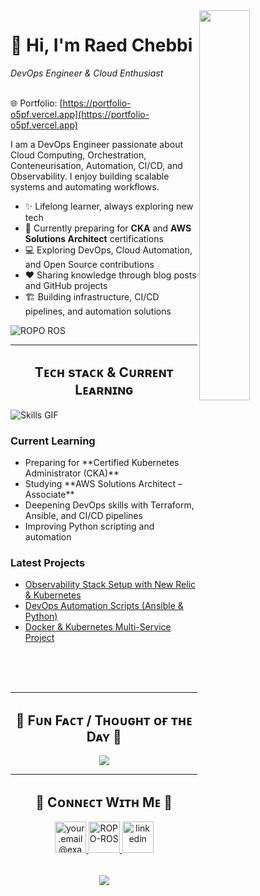 <!--Night Owl image-->
<div>
  <img align="right" width="40%" src="https://owlbertsio-resized.s3.amazonaws.com/Popper.psd.full.png">
</div>

<!--Header Name-->
# 👋 Hi, I'm Raed Chebbi
*DevOps Engineer & Cloud Enthusiast*  
<br />

🌐 Portfolio: [https://portfolio-o5pf.vercel.app](https://portfolio-o5pf.vercel.app)

<!--Start Intro-->               
<p align="left">I am a DevOps Engineer passionate about Cloud Computing, Orchestration, Conteneurisation, Automation, CI/CD, and Observability. I enjoy building scalable systems and automating workflows.</p>

- ✨ Lifelong learner, always exploring new tech  
- 🌱 Currently preparing for **CKA** and **AWS Solutions Architect** certifications  
- 💻 Exploring DevOps, Cloud Automation, and Open Source contributions  
- ❤ Sharing knowledge through blog posts and GitHub projects  
- 🏗️ Building infrastructure, CI/CD pipelines, and automation solutions  

<!--Profile Count Badge-->
<p align="left">
  <img src="https://komarev.com/ghpvc/?username=ROPO-ROS&label=Profile%20views&color=770677&style=for-the-badge&logo=star" alt="ROPO ROS" style="padding-right:20px;" />
</p>

---

<!--Languages and Tools Section-->       
<h2 align="center">Tᴇᴄʜ sᴛᴀᴄᴋ & Cᴜʀʀᴇɴᴛ Lᴇᴀʀɴɪɴɢ</h2> 
<picture>
  <source media="(prefers-color-scheme: dark)" srcset="./Skills_Animation_Dark.gif">
  <source media="(prefers-color-scheme: light)" srcset="./Skills_Animation_White.gif">
  <img align="left" alt="Skills GIF" src="./Skills_Animation_White.gif">
</picture>
<br />

<h3 align="left">Current Learning</h3>
<ul align="left">
  <li>Preparing for **Certified Kubernetes Administrator (CKA)**</li>
  <li>Studying **AWS Solutions Architect – Associate**</li>
  <li>Deepening DevOps skills with Terraform, Ansible, and CI/CD pipelines</li>
  <li>Improving Python scripting and automation</li>
</ul>

<h3 align="left">Latest Projects</h3>
<ul align="left">
  <li><a href="https://github.com/ROPO-ROS/observability-stack">Observability Stack Setup with New Relic & Kubernetes</a></li>
  <li><a href="https://github.com/ROPO-ROS/devops-automation">DevOps Automation Scripts (Ansible & Python)</a></li>
  <li><a href="https://github.com/ROPO-ROS/docker-k8s-project">Docker & Kubernetes Multi-Service Project</a></li>
</ul>
<br />
<br />
<br />

---

<!--Dynamic Quote card updates everyday at 12 PM--> 
<h2 align="center">🌟 Fᴜɴ Fᴀᴄᴛ / Tʜᴏᴜɢʜᴛ ᴏғ ᴛʜᴇ Dᴀʏ 🌟</h2>
<p align="center">
    <img src="https://readme-daily-quotes.vercel.app/api?author=Linus%20Torvalds&quote=Talk%20is%20cheap.%20Show%20me%20the%20code.&theme=dark&bg_color=220a28&author_color=ffeb95&accent_color=c56a90">
</p>

---

<!--Contact Section--> 
<h2 align="center">🤝 Cᴏɴɴᴇᴄᴛ Wɪᴛʜ Mᴇ 🤝 </h2>
<div align="center">
  
<a href="mailto:raedchebbi.work@gmail.com" target="_blank">
<img src="./gmail.png" width=50 height=50 alt="your.email@example.com" style="margin-bottom: 5px;" />
</a>

<a href="https://github.com/ROPOROS" target="_blank">
<img src="./github.png" width=50 height=50 alt="ROPO-ROS" style="margin-bottom: 5px;" />
</a>

<a href="https://www.linkedin.com/in/raed-chebbi-272226211" target="_blank">
<img src="./linkedin.png" width=50 height=50 alt="linkedin" style="margin-bottom: 5px;" />
</a>

</div>
<br/>



<!--Footer--> 
<p align="center">
  <img src="https://capsule-render.vercel.app/api?type=waving&color=gradient&height=65&section=footer"/>
</p>
